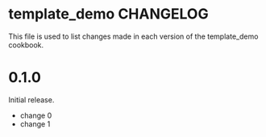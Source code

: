 # template_demo CHANGELOG

This file is used to list changes made in each version of the template_demo cookbook.

# 0.1.0

Initial release.

- change 0
- change 1


